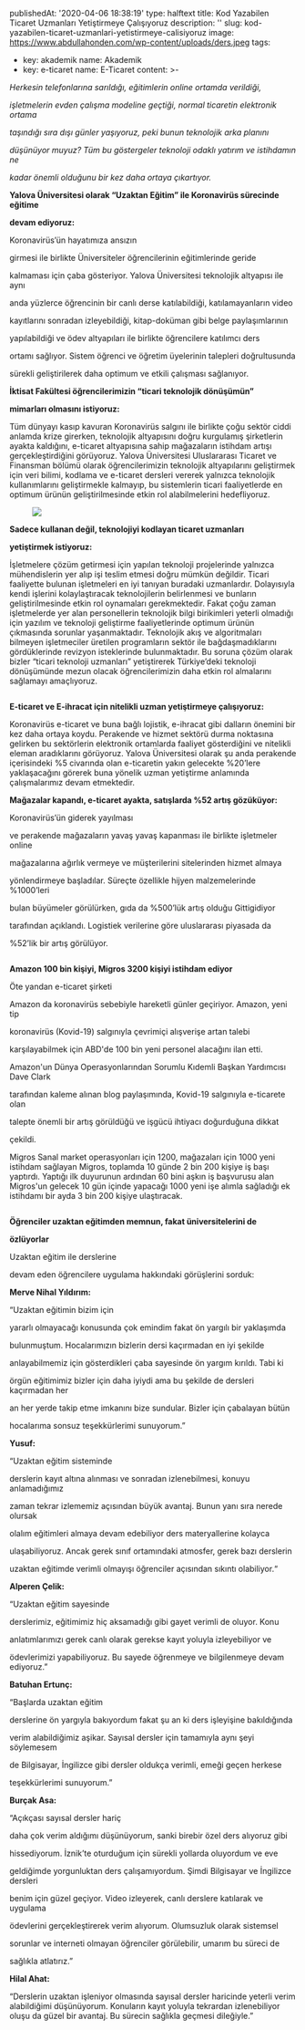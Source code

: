 publishedAt: '2020-04-06 18:38:19'
type: halftext
title: Kod Yazabilen Ticaret Uzmanları Yetiştirmeye Çalışıyoruz
description: ''
slug: kod-yazabilen-ticaret-uzmanlari-yetistirmeye-calisiyoruz
image: https://www.abdullahonden.com/wp-content/uploads/ders.jpeg
tags:
  - key: akademik
    name: Akademik
  - key: e-ticaret
    name: E-Ticaret
content: >-
  <!-- wp:paragraph -->

  <p><em>Herkesin telefonlarına sarıldığı, eğitimlerin online ortamda verildiği,

  işletmelerin evden çalışma modeline geçtiği, normal ticaretin elektronik
  ortama

  taşındığı sıra dışı günler yaşıyoruz, peki bunun teknolojik arka planını

  düşünüyor muyuz? Tüm bu göstergeler teknoloji odaklı yatırım ve istihdamın ne

  kadar önemli olduğunu bir kez daha ortaya çıkartıyor. </em></p>

  <!-- /wp:paragraph -->


  <!-- wp:paragraph -->

  <p><strong>Yalova Üniversitesi olarak “Uzaktan Eğitim” ile Koronavirüs
  sürecinde eğitime

  devam ediyoruz:</strong></p>

  <!-- /wp:paragraph -->


  <!-- wp:paragraph -->

  <p>Koronavirüs’ün hayatımıza ansızın

  girmesi ile birlikte Üniversiteler öğrencilerinin eğitimlerinde geride

  kalmaması için çaba gösteriyor. Yalova Üniversitesi teknolojik altyapısı ile
  aynı

  anda yüzlerce öğrencinin bir canlı derse katılabildiği, katılamayanların video

  kayıtlarını sonradan izleyebildiği, kitap-doküman gibi belge paylaşımlarının

  yapılabildiği ve ödev altyapıları ile birlikte öğrencilere katılımcı ders

  ortamı sağlıyor. Sistem öğrenci ve öğretim üyelerinin talepleri doğrultusunda

  sürekli geliştirilerek daha optimum ve etkili çalışması sağlanıyor.</p>

  <!-- /wp:paragraph -->


  <!-- wp:paragraph -->

  <p><strong>İktisat Fakültesi öğrencilerimizin “ticari teknolojik dönüşümün”

  mimarları olmasını istiyoruz:</strong></p>

  <!-- /wp:paragraph -->


  <!-- wp:paragraph -->

  <p>Tüm dünyayı kasıp kavuran Koronavirüs salgını ile birlikte çoğu sektör
  ciddi anlamda krize girerken, teknolojik altyapısını doğru kurgulamış
  şirketlerin ayakta kaldığını, e-ticaret altyapısına sahip mağazaların istihdam
  artışı gerçekleştirdiğini görüyoruz. Yalova Üniversitesi Uluslararası Ticaret
  ve Finansman bölümü olarak öğrencilerimizin teknolojik altyapılarını
  geliştirmek için veri bilimi, kodlama ve e-ticaret dersleri vererek yalnızca
  teknolojik kullanımlarını geliştirmekle kalmayıp, bu sistemlerin ticari
  faaliyetlerde en optimum ürünün geliştirilmesinde etkin rol alabilmelerini
  hedefliyoruz.</p>

  <!-- /wp:paragraph -->


  <!-- wp:image -->

  <figure class="wp-block-image"><img
  src="https://www.abdullahonden.com/wp-content/uploads/canli-ders.png"/></figure>

  <!-- /wp:image -->


  <!-- wp:paragraph -->

  <p><strong>Sadece kullanan değil, teknolojiyi kodlayan ticaret uzmanları

  yetiştirmek istiyoruz: </strong></p>

  <!-- /wp:paragraph -->


  <!-- wp:paragraph -->

  <p>İşletmelere çözüm getirmesi için yapılan teknoloji projelerinde yalnızca
  mühendislerin yer alıp işi teslim etmesi doğru mümkün değildir. Ticari
  faaliyette bulunan işletmeleri en iyi tanıyan buradaki uzmanlardır.
  Dolayısıyla kendi işlerini kolaylaştıracak teknolojilerin belirlenmesi ve
  bunların geliştirilmesinde etkin rol oynamaları gerekmektedir. Fakat çoğu
  zaman işletmelerde yer alan personellerin teknolojik bilgi birikimleri yeterli
  olmadığı için yazılım ve teknoloji geliştirme faaliyetlerinde optimum ürünün
  çıkmasında sorunlar yaşanmaktadır. Teknolojik akış ve algoritmaları bilmeyen
  işletmeciler üretilen programların sektör ile bağdaşmadıklarını gördüklerinde
  revizyon isteklerinde bulunmaktadır. Bu soruna çözüm olarak bizler “ticari
  teknoloji uzmanları” yetiştirerek Türkiye’deki teknoloji dönüşümünde mezun
  olacak öğrencilerimizin daha etkin rol almalarını sağlamayı amaçlıyoruz.</p>

  <!-- /wp:paragraph -->


  <!-- wp:image -->

  <figure class="wp-block-image"><img
  src="https://www.abdullahonden.com/wp-content/uploads/dersten.png"
  alt=""/></figure>

  <!-- /wp:image -->


  <!-- wp:paragraph -->

  <p><strong>E-ticaret ve E-ihracat için nitelikli uzman yetiştirmeye
  çalışıyoruz:</strong></p>

  <!-- /wp:paragraph -->


  <!-- wp:paragraph -->

  <p>Koronavirüs e-ticaret ve buna bağlı lojistik, e-ihracat gibi dalların
  önemini bir kez daha ortaya koydu. Perakende ve hizmet sektörü durma noktasına
  gelirken bu sektörlerin elektronik ortamlarda faaliyet gösterdiğini ve
  nitelikli eleman aradıklarını görüyoruz. Yalova Üniversitesi olarak şu anda
  perakende içerisindeki %5 civarında olan e-ticaretin yakın gelecekte %20’lere
  yaklaşacağını görerek buna yönelik uzman yetiştirme anlamında çalışmalarımız
  devam etmektedir.</p>

  <!-- /wp:paragraph -->


  <!-- wp:paragraph -->

  <p><strong>Mağazalar kapandı, e-ticaret ayakta, satışlarda %52 artış
  gözüküyor:</strong></p>

  <!-- /wp:paragraph -->


  <!-- wp:paragraph -->

  <p>Koronavirüs’ün giderek yayılması

  ve perakende mağazaların yavaş yavaş kapanması ile birlikte işletmeler online

  mağazalarına ağırlık vermeye ve müşterilerini sitelerinden hizmet almaya

  yönlendirmeye başladılar. Süreçte özellikle hijyen malzemelerinde %1000’leri

  bulan büyümeler görülürken, gıda da %500’lük artış olduğu Gittigidiyor

  tarafından açıklandı. Logistiek verilerine göre uluslararası piyasada da

  %52’lik bir artış görülüyor.</p>

  <!-- /wp:paragraph -->


  <!-- wp:image -->

  <figure class="wp-block-image"><img
  src="https://www.abdullahonden.com/wp-content/uploads/ders.jpeg"
  alt=""/></figure>

  <!-- /wp:image -->


  <!-- wp:paragraph -->

  <p><strong>Amazon 100 bin kişiyi, Migros 3200 kişiyi istihdam
  ediyor</strong></p>

  <!-- /wp:paragraph -->


  <!-- wp:paragraph -->

  <p>Öte yandan e-ticaret şirketi

  Amazon da koronavirüs sebebiyle hareketli günler geçiriyor. Amazon, yeni tip

  koronavirüs (Kovid-19) salgınıyla çevrimiçi alışverişe artan talebi

  karşılayabilmek için ABD'de 100 bin yeni personel alacağını ilan etti.

  Amazon'un Dünya Operasyonlarından Sorumlu Kıdemli Başkan Yardımcısı Dave Clark

  tarafından kaleme alınan blog paylaşımında, Kovid-19 salgınıyla e-ticarete
  olan

  talepte önemli bir artış görüldüğü ve işgücü ihtiyacı doğurduğuna dikkat

  çekildi. </p>

  <!-- /wp:paragraph -->


  <!-- wp:paragraph -->

  <p>Migros Sanal market operasyonları için 1200, mağazaları için 1000 yeni
  istihdam sağlayan Migros, toplamda 10 günde 2 bin 200 kişiye iş başı yaptırdı.
  Yaptığı ilk duyurunun ardından 60 bini aşkın iş başvurusu alan Migros'un
  gelecek 10 gün içinde yapacağı 1000 yeni işe alımla sağladığı ek istihdamı bir
  ayda 3 bin 200 kişiye ulaştıracak. </p>

  <!-- /wp:paragraph -->


  <!-- wp:image -->

  <figure class="wp-block-image"><img
  src="https://www.abdullahonden.com/wp-content/uploads/lab.png"
  alt=""/></figure>

  <!-- /wp:image -->


  <!-- wp:paragraph -->

  <p><strong>Öğrenciler uzaktan eğitimden memnun, fakat üniversitelerini de

  özlüyorlar</strong></p>

  <!-- /wp:paragraph -->


  <!-- wp:paragraph -->

  <p>Uzaktan eğitim ile derslerine

  devam eden öğrencilere uygulama hakkındaki görüşlerini sorduk:</p>

  <!-- /wp:paragraph -->


  <!-- wp:paragraph -->

  <p><strong>Merve Nihal Yıldırım:</strong></p>

  <!-- /wp:paragraph -->


  <!-- wp:paragraph -->

  <p>“Uzaktan eğitimin bizim için

  yararlı olmayacağı konusunda çok emindim fakat ön yargılı bir yaklaşımda

  bulunmuştum. Hocalarımızın bizlerin dersi kaçırmadan en iyi şekilde

  anlayabilmemiz için gösterdikleri çaba sayesinde ön yargım kırıldı. Tabi ki

  örgün eğitimimiz bizler için daha iyiydi ama bu şekilde de dersleri kaçırmadan
  her

  an her yerde takip etme imkanını bize sundular. Bizler için çabalayan bütün

  hocalarıma sonsuz teşekkürlerimi sunuyorum.”</p>

  <!-- /wp:paragraph -->


  <!-- wp:paragraph -->

  <p><strong>Yusuf:</strong></p>

  <!-- /wp:paragraph -->


  <!-- wp:paragraph -->

  <p>“Uzaktan eğitim sisteminde

  derslerin kayıt altına alınması ve sonradan izlenebilmesi, konuyu
  anlamadığımız

  zaman tekrar izlememiz açısından büyük avantaj. Bunun yanı sıra nerede olursak

  olalım eğitimleri almaya devam edebiliyor ders materyallerine kolayca

  ulaşabiliyoruz. Ancak gerek sınıf ortamındaki atmosfer, gerek bazı derslerin

  uzaktan eğitimde verimli olmayışı öğrenciler açısından sıkıntı
  olabiliyor.“</p>

  <!-- /wp:paragraph -->


  <!-- wp:paragraph -->

  <p><strong>Alperen Çelik:</strong></p>

  <!-- /wp:paragraph -->


  <!-- wp:paragraph -->

  <p>“Uzaktan eğitim sayesinde

  derslerimiz, eğitimimiz hiç aksamadığı gibi gayet verimli de oluyor. Konu

  anlatımlarımızı gerek canlı olarak gerekse kayıt yoluyla izleyebiliyor ve

  ödevlerimizi yapabiliyoruz. Bu sayede öğrenmeye ve bilgilenmeye devam
  ediyoruz.”</p>

  <!-- /wp:paragraph -->


  <!-- wp:paragraph -->

  <p><strong>Batuhan Ertunç:</strong></p>

  <!-- /wp:paragraph -->


  <!-- wp:paragraph -->

  <p>“Başlarda uzaktan eğitim

  derslerine ön yargıyla bakıyordum fakat şu an ki ders işleyişine bakıldığında

  verim alabildiğimiz aşikar. Sayısal dersler için tamamıyla aynı şeyi
  söylemesem

  de Bilgisayar, İngilizce gibi dersler oldukça verimli, emeği geçen herkese

  teşekkürlerimi sunuyorum.”</p>

  <!-- /wp:paragraph -->


  <!-- wp:paragraph -->

  <p><strong>Burçak Asa:</strong></p>

  <!-- /wp:paragraph -->


  <!-- wp:paragraph -->

  <p>“Açıkçası sayısal dersler hariç

  daha çok verim aldığımı düşünüyorum, sanki birebir özel ders alıyoruz gibi

  hissediyorum. İznik’te oturduğum için sürekli yollarda oluyordum ve eve

  geldiğimde yorgunluktan ders çalışamıyordum. Şimdi Bilgisayar ve İngilizce
  dersleri

  benim için güzel geçiyor. Video izleyerek, canlı derslere katılarak ve
  uygulama

  ödevlerini gerçekleştirerek verim alıyorum. Olumsuzluk olarak sistemsel

  sorunlar ve interneti olmayan öğrenciler görülebilir, umarım bu süreci de

  sağlıkla atlatırız.”</p>

  <!-- /wp:paragraph -->


  <!-- wp:paragraph -->

  <p><strong>Hilal Ahat:</strong></p>

  <!-- /wp:paragraph -->


  <!-- wp:paragraph -->

  <p>“Derslerin uzaktan işleniyor olmasında sayısal dersler haricinde yeterli
  verim alabildiğimi düşünüyorum. Konuların kayıt yoluyla tekrardan
  izlenebiliyor oluşu da güzel bir avantaj. Bu sürecin sağlıkla geçmesi
  dileğiyle.”</p>

  <!-- /wp:paragraph -->


  <!-- wp:image -->

  <figure class="wp-block-image"><img
  src="https://www.abdullahonden.com/wp-content/uploads/fakulte.jpeg"
  alt=""/></figure>

  <!-- /wp:image -->
